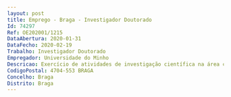 ```yaml
--- 
layout: post
title: Emprego - Braga - Investigador Doutorado
Id: 74297
Ref: OE202001/1215
DataAbertura: 2020-01-31
DataFecho: 2020-02-19
Trabalho: Investigador Doutorado
Empregador: Universidade do Minho
Descricao: Exercício de atividades de investigação científica na área científica de Engenharia Química e Biológica ou em área científica afim, no âmbito do projeto i multiSMART, Ref.ª POCI 01 0145 FEDER 031924,  cofinanciado pelo Fundo Europeu de Desenvolvimento Regional (FEDER), através do Programa Operacional de Competitividade e Internacionalização (POCI) – COMPETE 2020, de Portugal 2020 e por fundos nacionais, através da Fundação para a Ciência e Tecnologia (FCT) I.P.), com vista à avaliação do desempenho de membranas porosas na remoção seletiva de micotoxinas de alimentos líquidos  patulina de sumos de maçã e ocratoxina A de sumos de uva e de vinhos, entre outras.
CodigoPostal: 4704-553 BRAGA
Concelho: Braga
Distrito: Braga
--- 
```


